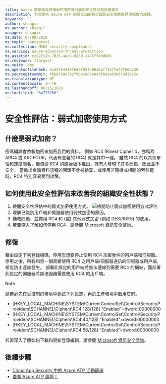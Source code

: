 ```yaml
---
title: Azure 進階威脅防護弱式加密身分識別安全性狀態評量報告
description: 本文提供 Azure ATP 的弱式加密身分識別安全性狀態評估報告的總覽。
keywords: ''
author: shsagir
ms.author: shsagir
manager: shsagir
ms.date: 07/08/2019
ms.topic: conceptual
ms.collection: M365-security-compliance
ms.service: azure-advanced-threat-protection
ms.assetid: cc82212b-7d25-4ec7-828d-2475ff40d685
ms.reviewer: itargoet
ms.suite: ems
ms.openlocfilehash: 4cd2784419fb4af0dfc9816aff12ffe74f9da239
ms.sourcegitcommit: fbb0768c392f9bccdd7e4adf0e9a0303c8d1922c
ms.translationtype: HT
ms.contentlocale: zh-TW
ms.lasthandoff: 06/15/2020
ms.locfileid: "84773766"
---
```

# <a name="security-assessment-weak-cipher-usage"></a>安全性評估：弱式加密使用方式


## <a name="what-are-weak-ciphers"></a>什麼是弱式加密？ 

密碼編譯會依賴加密來加密我們的資料。 例如 RC4 (Rivest Cipher 4，亦稱為 ARC4 或 ARCFOUR，代表有意義的 RC4) 就是其中一種。 雖然 RC4 的以其簡單性和速度聞名，但自從 RC4 的原始版本推出，就有人發現了許多弱點，因此並不安全。 當輸出金鑰資料流程的開頭不會被捨棄，或使用非隨機或相關的索引鍵時，RC4 特別容易受到攻擊。 

## <a name="how-do-i-use-this-security-assessment-to-improve-my-organizational-security-posture"></a>如何使用此安全性評估來改善我的組織安全性狀態？ 

1. 檢閱安全性評估中的弱式加密使用方式。 
    ![檢閱防止弱式加密使用方式評估](media/atp-cas-isp-weak-cipher-2.png)
1. 理解已識別用戶端和伺服器使用弱式加密的原因。   
1. 補救問題，並停用 RC4 和 (或) 其他弱式加密 (例如 DES/3DES) 的使用。 
1. 若要深入了解如何停用 RC4，請參閱 [Microsoft 資訊安全諮詢](https://support.microsoft.com/help/2868725/microsoft-security-advisory-update-for-disabling-rc4)。 

## <a name="remediation"></a>修復

藉由設定下列登錄機碼，停用您想要停止使用 RC4 加密套件的用戶端和伺服器。 停用之後，所有和另一個需要使用 RC4 之用戶端/伺服器通訊的伺服器或用戶端，都能防止連線發生。 部署此設定的用戶端將無法連線到需要 RC4 的網站，而部署此設定的伺服器將無法服務需要使用 RC4 的用戶端。

> [!NOTE]
>請務必先在受控制的環境中測試下列設定，再於生產環境中啟用它們。 
- [HKEY_LOCAL_MACHINE\SYSTEM\CurrentControlSet\Control\SecurityProviders\SCHANNEL\Ciphers\RC4 128/128]   "Enabled"=dword:00000000 
- [HKEY_LOCAL_MACHINE\SYSTEM\CurrentControlSet\Control\SecurityProviders\SCHANNEL\Ciphers\RC4 40/128]   "Enabled"=dword:00000000
- [HKEY_LOCAL_MACHINE\SYSTEM\CurrentControlSet\Control\SecurityProviders\SCHANNEL\Ciphers\RC4 56/128]   "Enabled"=dword:00000000

若要深入了解如何下載和更新登錄編輯，請參閱 [Microsoft 資訊安全諮詢](https://docs.microsoft.com/security-updates/SecurityAdvisories/2013/2868725)。


## <a name="next-steps"></a>後續步驟
- [Cloud App Security 中的 Azure ATP 活動篩選](atp-activities-filtering-mcas.md)
- [查看 Azure ATP 論壇！](https://aka.ms/azureatpcommunity)
